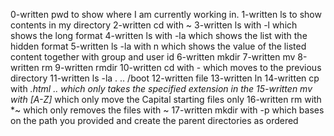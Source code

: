 0-written pwd to show where I am currently working in.
1-written ls to show contents in my directory
2-written cd with ~ 
3-written ls with -l which shows the long format
4-written ls with -la which shows the list with the hidden format
5-written ls -la with n which shows the value of the listed content together with group and user id
6-written mkdir
7-written mv
8-written rm
9-written rmdir
10-written cd with - which moves to the previous directory
11-written ls -la . .. /boot
12-written file 
13-written ln 
14-written cp with *.html .. which only takes the specified extension in the
15-written mv with [A-Z]* which only move the Capital starting files only
16-written rm with *~ which only removes the files with ~
17-written mkdir with -p which bases on the path you provided and create the parent directories as ordered
